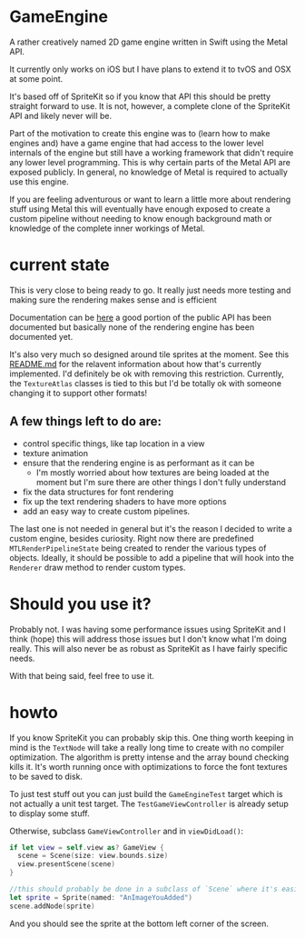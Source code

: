 # GameEngine
A rather creatively named 2D game engine written in Swift using the Metal API.

It currently only works on iOS but I have plans to extend it to tvOS and OSX at some point.

It's based off of SpriteKit so if you know that API this should be pretty straight forward to use. It is not, however, a complete clone of the SpriteKit API and likely never will be.

Part of the motivation to create this engine was to (learn how to make engines and) have a game engine that had access to the lower level internals of the engine but still have a working framework that didn't require
any lower level programming. This is why certain parts of the Metal API are exposed publicly. In general, no knowledge of Metal is required to actually use this engine.

If you are feeling adventurous or want to learn a little more about rendering stuff using Metal this will eventually have enough exposed to create a custom pipeline without needing to know enough background math
or knowledge of the complete inner workings of Metal.

# current state
This is very close to being ready to go. It really just needs more testing and making sure the rendering makes sense and is efficient

Documentation can be [here](https://akoaysigod.github.io/GameEngine) a good portion of the public API has been documented but basically none of the rendering engine has been documented yet.

It's also very much so designed around tile sprites at the moment. See this [README.md](resources/README.md) for the relavent information about how that's currently implemented. I'd definitely be ok with removing this restriction.
Currently, the `TextureAtlas` classes is tied to this but I'd be totally ok with someone changing it to support other formats!

## A few things left to do are:
- control specific things, like tap location in a view
- texture animation
- ensure that the rendering engine is as performant as it can be
  - I'm mostly worried about how textures are being loaded at the moment but I'm sure there are other things I don't fully understand
- fix the data structures for font rendering
- fix up the text rendering shaders to have more options
- add an easy way to create custom pipelines.

The last one is not needed in general but it's the reason I decided to write a custom engine, besides curiosity. Right now there are predefined `MTLRenderPipelineState` being created to render the various types of objects.
Ideally, it should be possible to add a pipeline that will hook into the `Renderer` draw method to render custom types.

# Should you use it?
Probably not. I was having some performance issues using SpriteKit and I think (hope) this will address those issues but I don't know what I'm doing really. This will also never be as robust as SpriteKit as I have fairly specific needs.

With that being said, feel free to use it.

# howto
If you know SpriteKit you can probably skip this. One thing worth keeping in mind is the `TextNode` will take a really long time to create with no compiler optimization. The algorithm is pretty intense and the array bound checking kills it. It's worth running once with optimizations to force the font textures to be saved to disk.

To just test stuff out you can just build the `GameEngineTest` target which is not actually a unit test target.
The `TestGameViewController` is already setup to display some stuff.

Otherwise, subclass `GameViewController` and in `viewDidLoad()`:

```swift
if let view = self.view as? GameView {
  scene = Scene(size: view.bounds.size)
  view.presentScene(scene)
}

//this should probably be done in a subclass of `Scene` where it's easier to override the update method
let sprite = Sprite(named: "AnImageYouAdded")
scene.addNode(sprite)
```

And you should see the sprite at the bottom left corner of the screen.
